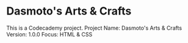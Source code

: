 # Dasmoto's Arts & Crafts
This is a Codecademy project.
Project Name: Dasmoto's Arts & Crafts
Version: 1.0.0
Focus: HTML & CSS
